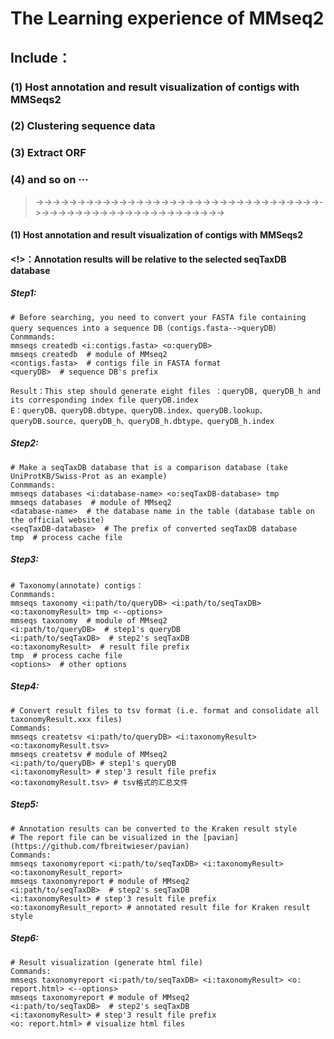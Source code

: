 # The Learning experience of MMseq2
## Include：
### (1) Host annotation and result visualization of contigs with MMSeqs2
### (2) Clustering sequence data
### (3) Extract ORF
### (4) and so on ···
>->->->->->->->->->->->->->->->->->->->->->->->->->->->->->->->->->->->->->->->->->->->->->->->->->->->->->->->->->
#### (1) Host annotation and result visualization of contigs with MMSeqs2
#### <!>：Annotation results will be relative to the selected seqTaxDB database

##### Step1:
```
# Before searching, you need to convert your FASTA file containing query sequences into a sequence DB（contigs.fasta-->queryDB）
Conmmands: 
mmseqs createdb <i:contigs.fasta> <o:queryDB>
mmseqs createdb  # module of MMseq2
<contigs.fasta>  # contigs file in FASTA format
<queryDB>  # sequence DB's prefix

Result：This step should generate eight files ：queryDB, queryDB_h and its corresponding index file queryDB.index
E：queryDB、queryDB.dbtype、queryDB.index、queryDB.lookup、queryDB.source、queryDB_h、queryDB_h.dbtype、queryDB_h.index
```
##### Step2:
```
# Make a seqTaxDB database that is a comparison database (take UniProtKB/Swiss-Prot as an example)
Conmmands:
mmseqs databases <i:database-name> <o:seqTaxDB-database> tmp
mmseqs databases  # module of MMseq2
<database-name>  # the database name in the table (database table on the official website)
<seqTaxDB-database>  # The prefix of converted seqTaxDB database
tmp  # process cache file
```
##### Step3:
```
# Taxonomy(annotate) contigs：
Conmmands:
mmseqs taxonomy <i:path/to/queryDB> <i:path/to/seqTaxDB> <o:taxonomyResult> tmp <--options>
mmseqs taxonomy  # module of MMseq2
<i:path/to/queryDB>  # step1's queryDB
<i:path/to/seqTaxDB>  # step2's seqTaxDB
<o:taxonomyResult>  # result file prefix
tmp  # process cache file
<options>  # other options
```
##### Step4:
```
# Convert result files to tsv format (i.e. format and consolidate all taxonomyResult.xxx files)
Commands:
mmseqs createtsv <i:path/to/queryDB> <i:taxonomyResult> <o:taxonomyResult.tsv>
mmseqs createtsv # module of MMseq2
<i:path/to/queryDB> # step1's queryDB
<i:taxonomyResult> # step'3 result file prefix
<o:taxonomyResult.tsv> # tsv格式的汇总文件
```
##### Step5:
```
# Annotation results can be converted to the Kraken result style
# The report file can be visualized in the [pavian](https://github.com/fbreitwieser/pavian)
Commands:
mmseqs taxonomyreport <i:path/to/seqTaxDB> <i:taxonomyResult> <o:taxonomyResult_report>
mmseqs taxonomyreport # module of MMseq2
<i:path/to/seqTaxDB>  # step2's seqTaxDB
<i:taxonomyResult> # step'3 result file prefix
<o:taxonomyResult_report> # annotated result file for Kraken result style
```
##### Step6:
```
# Result visualization (generate html file)
Commands:
mmseqs taxonomyreport <i:path/to/seqTaxDB> <i:taxonomyResult> <o: report.html> <--options>
mmseqs taxonomyreport # module of MMseq2
<i:path/to/seqTaxDB>  # step2's seqTaxDB
<i:taxonomyResult> # step'3 result file prefix
<o: report.html> # visualize html files
```
